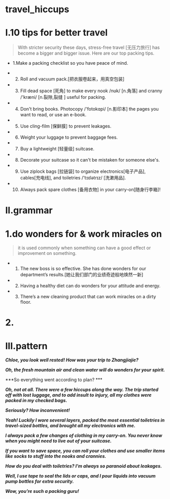 # travel_hiccups

# I.10 tips for better travel
> With stricter security these days, stress-free travel [无压力旅行] has become a bigger and bigger issue. Here are our top packing tips.

- 1.Make a packing checklist so you have peace of mind.

- 2. Roll and vacuum pack.[把衣服卷起来，用真空包装]

- 3. Fill dead space [死角] to make every nook /nʊk/ [n.角落] and cranny /'kræni/ [n.裂隙,裂缝
] useful for packing.

- 4. Don't bring books. Photocopy /'fotokɑpi/ [n.影印本] the pages you want to read, or use an e-book.

- 5. Use cling-film [保鲜膜] to prevent leakages. 

- 6. Weight your luggage to prevent baggage fees.

- 7. Buy a lightweight [轻量级] suitcase.

- 8. Decorate your suitcase so it can't be mistaken for someone else's.

- 9. Use ziplock bags [拉链袋] to organize electronics[电子产品], cables[充电线], and toiletries /'tɔɪlətrɪz/  [洗漱用品].

- 10. Always pack spare clothes [备用衣物] in your carry-on[随身行李箱]!

# II.grammar
# 1.do wonders for & work miracles on
> it is used commonly when something can have a good effect or improvement on something.

- 1. The new boss is so effective. She has done wonders for our department’s results.[她让我们部门的业绩奇迹般地焕然一新]

- 2. Having a healthy diet can do wonders for your attitude and energy.

- 3. There’s a new cleaning product that can work miracles on a dirty floor.

# 2.
















# III.pattern
***Chloe, you look well rested! How was your trip to Zhangjiajie?***

***Oh, the fresh mountain air and clean water will do wonders for your spirit.***

***So everything went according to plan? ***

***Oh, not at all. There were a few hiccups along the way. The trip started off with lost luggage, and to add insult to injury, all my clothes were packed in my checked bags.***

***Seriously? How inconvenient!***

***Yeah! Luckily I wore several layers, packed the most essential toiletries in travel-sized bottles, and brought all my electronics with me.***

***I always pack a few changes of clothing in my carry-on. You never know when you might need to live out of your suitcase.***

***If you want to save space, you can roll your clothes and use smaller items like socks to stuff into the nooks and crannies.***

***How do you deal with toiletries? I'm always so paranoid about leakages.***

***Well, I use tape to seal the lids or caps, and I pour liquids into vacuum pump bottles for extra security.***

***Wow, you’re such a packing guru!***

